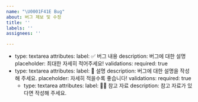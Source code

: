 ```yaml
---
name: "\U0001F41E Bug"
about: 버그 제보 및 수정
title: ''
labels: ''
assignees: ''

---
```


- type: textarea
    attributes:
      label: ✅ 버그 내용
      description: 버그에 대한 설명
      placeholder: 최대한 자세히 적어주세요!
    validations:
      required: true  
- type: textarea
    attributes:
      label: 📄 설명
      description: 버그에 대한 설명을 작성해 주세요.
      placeholder: 자세히 적을수록 좋습니다!
    validations:
      required: true
  - type: textarea
    attributes:
      label: 🙋🏻 참고 자료
      description: 참고 자료가 있다면 작성해 주세요.
